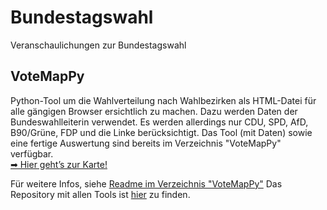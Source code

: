 # Bundestagswahl
Veranschaulichungen zur Bundestagswahl

## VoteMapPy
Python-Tool um die Wahlverteilung nach Wahlbezirken als HTML-Datei für alle gängigen Browser ersichtlich zu machen. Dazu werden Daten der Bundeswahlleiterin verwendet. Es werden allerdings nur CDU, SPD, AfD, B90/Grüne, FDP und die Linke berücksichtigt. Das Tool (mit Daten) sowie eine fertige Auswertung sind bereits im Verzeichnis "VoteMapPy" verfügbar.
<br>
[➡ Hier geht’s zur Karte!](https://simonkaemmer.github.io/Bundestagswahl/VoteMapPy/BW2025_Wahlkreise.html)

Für weitere Infos, siehe [Readme im Verzeichnis "VoteMapPy"](VoteMapPy/README.md)
Das Repository mit allen Tools ist [hier](https://github.com/simonkaemmer/Bundestagswahl/edit/main/README.md) zu finden.


